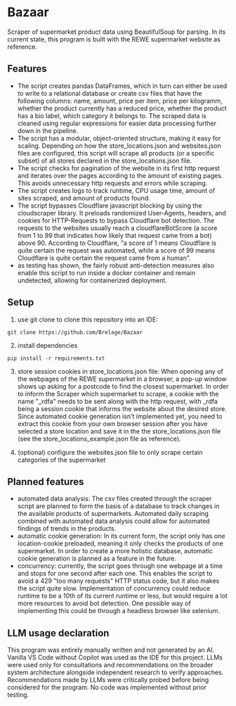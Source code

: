 # Bazaar
Scraper of supermarket product data using BeautifulSoup for parsing. 
In its current state, this program is built with the REWE supermarket website as reference.


## Features
- The script creates pandas DataFrames, which in turn can either be used to write to a relational database or create csv files that have the following columns: name, amount, price per item, price per kilogramm, whether the product currently has a reduced price, whether the product has a bio label, which category it belongs to. The scraped data is cleaned using regular expressions for easier data processing further down in the pipeline.
- The script has a modular, object-oriented structure, making it easy for scaling. Depending on how the store_locations.json and websites.json files are configured, this script will scrape all products (or a specific subset) of all stores declared in the store_locations.json file.
- The script checks for pagination of the website in its first http request and iterates over the pages according to the amount of existing pages. This avoids unnecessary http requests and errors while scraping.
- The script creates logs to track runtime, CPU usage time, amount of sites scraped, and amount of products found.
- The script bypasses Cloudflare javascript blocking by using the cloudscraper library. It preloads randomized User-Agents, headers, and cookies for HTTP-Requests to bypass Cloudflare bot detection. The requests to the websites usually reach a cloudflareBotScore (a score from 1 to 99 that indicates how likely that request came from a bot) above 90. According to Cloudflare, "a score of 1 means Cloudflare is quite certain the request was automated, while a score of 99 means Cloudflare is quite certain the request came from a human".
- as testing has shown, the fairly robust anti-detection measures also enable this script to run inside a docker container and remain undetected, allowing for containerized deployment.


## Setup
1. use git clone to clone this repository into an IDE:

```
git clone https://github.com/Brelage/Bazaar
```

2. install dependencies

```
pip install -r requirements.txt
```

3. store session cookies in store_locations.json file: 
When opening any of the webpages of the REWE supermarket in a browser, a pop-up window shows up asking for a postcode to find the closest supermarket. In order to inform the Scraper which supermarket to scrape, a cookie with the name "_rdfa" needs to be sent along with the http request, with _rdfa being a session cookie that informs the website about the desired store. 
Since automated cookie generation isn't implemented yet, you need to extract this cookie from your own browser session after you have selected a store location and save it in the the store_locations.json file (see the store_locations_example.json file as reference). 

4. (optional) configure the websites.json file to only scrape certain categories of the supermarket

## Planned features 
- automated data analysis: The csv files created through the scraper script are planned to form the basis of a database to track changes in the available products of supermarkets. Automated daily scraping combined with automated data analysis could allow for automated findings of trends in the products. 
- automatic cookie generation: In its current form, the script only has one location-cookie preloaded, meaning it only checks the products of one supermarket. In order to create a more holistic database, automatic cookie generation is planned as a feature in the future.
- concurrency: currently, the script goes through one webpage at a time and stops for one second after each one. This enables the script to avoid a 429 "too many requests" HTTP status code, but it also makes the script quite slow. Implementation of concurrency could reduce runtime to be a 10th of its current runtime or less, but would require a lot more resources to avoid bot detection. One possible way of implementing this could be through a headless browser like selenium. 


## LLM usage declaration
This program was entirely manually written and not generated by an AI. Vanilla VS Code without Copilot was used as the IDE for this project. LLMs were used only for consultations and recommendations on the broader system architecture alongside independent research to verify approaches. Recommendations made by LLMs were critically probed before being considered for the program. No code was implemented without prior testing. 